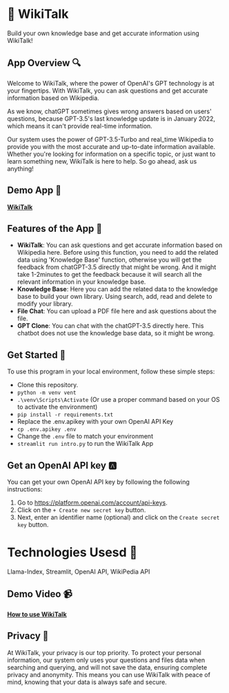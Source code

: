 # 🚩 WikiTalk

Build your own knowledge base and get accurate information using WikiTalk!

## App Overview 🔍

Welcome to WikiTalk, where the power of OpenAI's GPT technology is at your fingertips. With WikiTalk, you can ask questions and get accurate information based on Wikipedia. 

As we know, chatGPT sometimes gives wrong answers based on users' questions, because GPT-3.5's last knowledge update is in January 2022, which means it can't provide real-time information.

Our system uses the power of GPT-3.5-Turbo and real_time Wikipedia to provide you with the most accurate and up-to-date information available. Whether you're looking for information on a specific topic, or just want to learn something new, WikiTalk is here to help. So go ahead, ask us anything!

## Demo App 👏
[**WikiTalk**](https://wikitalk.azurewebsites.net)


## Features of the App 🎯
- **WikiTalk**:  You can ask questions and get accurate information based on Wikipedia here. Before using this function, you need to add the related data using 'Knowledge Base' function, otherwise you will get the feedback from chatGPT-3.5 directly that might be wrong. And it might take 1-2minutes to get the feedback because it will search all the relevant information in your knowledge base.
- **Knowledge Base**:  Here you can add the related data to the knowledge base to build your own library. Using search, add, read and delete to modify your library.
- **File Chat**:  You can upload a PDF file here and ask questions about the file.
- **GPT Clone**: You can chat with the chatGPT-3.5 directly here. This chatbot does not use the knowledge base data, so it might be wrong.


## Get Started 🥳
To use this program in your local environment, follow these simple steps:

- Clone this repository.
- ``python -m venv vent``
- ``.\venv\Scripts\Activate`` (Or use a proper command based on your OS to activate the environment)
- ``pip install -r requirements.txt``
- Replace the .env.apikey with your own OpenAI API Key
- ``cp .env.apikey .env``
- Change the ``.env`` file to match your environment
- ``streamlit run intro.py`` to run the WikiTalk App


## Get an OpenAI API key 🅰️

You can get your own OpenAI API key by following the following instructions:

1. Go to https://platform.openai.com/account/api-keys.
2. Click on the `+ Create new secret key` button.
3. Next, enter an identifier name (optional) and click on the `Create secret key` button.


# Technologies Usesd 🤖
Llama-Index, Streamlit, OpenAI API, WikiPedia API


## Demo Video 📹
[**How to use WikiTalk**](https://drive.google.com/file/d/1-mrjlC7sbf8rBmyM7VzS8nG493Yssf8i/view?usp=sharing)


## Privacy 📂

At WikiTalk, your privacy is our top priority. To protect your personal information, our system only uses your questions and files data when searching and querying, and will not save the data, ensuring complete privacy and anonymity. This means you can use WikiTalk with peace of mind, knowing that your data is always safe and secure.